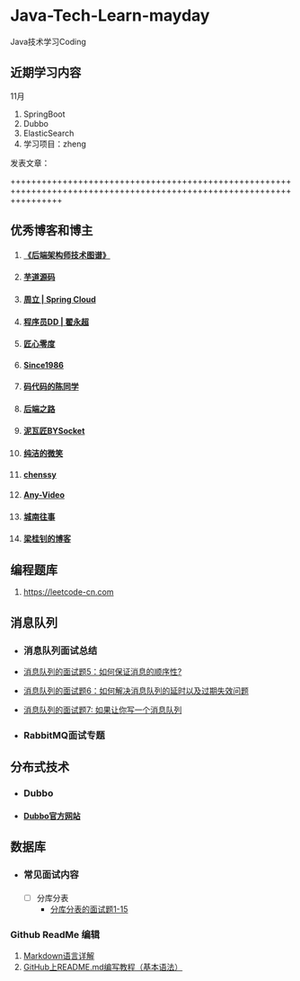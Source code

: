# Java-Tech-Learn-mayday
  Java技术学习Coding

## 近期学习内容

11月
 1. SpringBoot
 2. Dubbo
 3. ElasticSearch
 4. 学习项目：zheng

发表文章：


++++++++++++++++++++++++++++++++++++++++++++++++++++++++++++++++++++++++++++++++++++++++++++++++++++++++++++++++++++++

## 优秀博客和博主
        
 1. #### [《后端架构师技术图谱》](https://github.com/xingshaocheng/architect-awesome/blob/master/README.md)
 2. #### [芋道源码](http://www.iocoder.cn/ "芋道源码")
3. #### [周立 | Spring Cloud](http://itmuch.com/ "周立 | Spring Cloud")
4. #### [程序员DD | 翟永超](http://blog.didispace.com/ "程序员DD | 翟永超")
5. #### [匠心零度](http://www.jiangxinlingdu.com/ "匠心零度")
6. #### [Since1986](https://since1986.github.io/blog/ "Since1986")
7. #### [码代码的陈同学](https://chenyongjun.vip/ "码代码的陈同学")
8. #### [后端之路](https://qixiaobo.site/ "后端之路")
9. #### [泥瓦匠BYSocket](http://www.bysocket.com/ "泥瓦匠BYSocket")
10. #### [纯洁的微笑](http://www.ityouknow.com/ "纯洁的微笑")
11. #### [chenssy](http://cmsblogs.com/ "chenssy")
12. #### [Any-Video](http://www.ictgu.cn/ "Any-Video")
13. #### [城南往事](http://www.icnws.com/ "城南往事")
14. #### [梁桂钊的博客](http://blog.720ui.com)



##  编程题库
    

 1. https://leetcode-cn.com
    
## 消息队列

- ### 消息队列面试总结

 - [消息队列的面试题5：如何保证消息的顺序性?](https://www.cnblogs.com/daiwei1981/p/9403925.html)
 - [消息队列的面试题6：如何解决消息队列的延时以及过期失效问题](https://www.cnblogs.com/daiwei1981/p/9403899.html)
 - [消息队列的面试题7: 如果让你写一个消息队列](https://www.cnblogs.com/daiwei1981/p/9403925.html)
 
 - ### RabbitMQ面试专题


## 分布式技术
 - ### Dubbo
 - ####  [Dubbo官方网站](http://dubbo.apache.org/zh-cn/)  
 
## 数据库
- ### 常见面试内容  
   #### 
  - [ ] 分库分表  
    - [分库分表的面试题1-15](https://www.cnblogs.com/daiwei1981/p/9416087.html)

### Github ReadMe 编辑

 1.  [Markdown语言详解](https://blog.csdn.net/shaukon/article/details/78173911)
 2. [GitHub上README.md编写教程（基本语法）](https://blog.csdn.net/qq_31796651/article/details/80803599)

<!--stackedit_data:
eyJoaXN0b3J5IjpbLTE3NjQwMjc3MzRdfQ==
-->